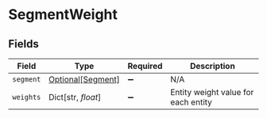 # SegmentWeight


## Fields

| Field                                               | Type                                                | Required                                            | Description                                         |
| --------------------------------------------------- | --------------------------------------------------- | --------------------------------------------------- | --------------------------------------------------- |
| `segment`                                           | [Optional[Segment]](../../models/shared/segment.md) | :heavy_minus_sign:                                  | N/A                                                 |
| `weights`                                           | Dict[str, *float*]                                  | :heavy_minus_sign:                                  | Entity weight value for each entity                 |